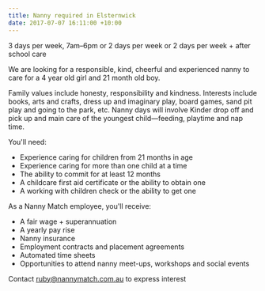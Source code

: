```yaml
---
title: Nanny required in Elsternwick
date: 2017-07-07 16:11:00 +10:00
---
```


3 days per week, 7am–6pm 
or 2 days per week 
or 2 days per week + after school care

We are looking for a responsible, kind, cheerful and experienced nanny to care for a 4 year old girl and 21 month old boy. 

Family values include honesty, responsibility and kindness. Interests include books, arts and crafts, dress up and imaginary play, board games, sand pit play and going to the park, etc. Nanny days will involve Kinder drop off and pick up and main care of the youngest child—feeding, playtime and nap time. 

You'll need: 

* Experience caring for children from 21 months in age
* Experience caring for more than one child at a time
* The ability to commit for at least 12 months
* A childcare first aid certificate or the ability to obtain one
* A working with children check or the ability to get one

As a Nanny Match employee, you'll receive: 

* A fair wage + superannuation
* A yearly pay rise
* Nanny insurance
* Employment contracts and placement agreements
* Automated time sheets
* Opportunities to attend nanny meet-ups, workshops and social events

Contact ruby@nannymatch.com.au to express interest